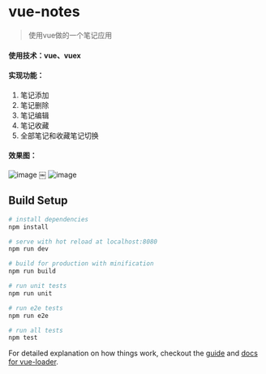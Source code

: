 # vue-notes

> 使用vue做的一个笔记应用

#### 使用技术：vue、vuex
#### 实现功能：
1. 笔记添加
2. 笔记删除
3. 笔记编辑
4. 笔记收藏
5. 全部笔记和收藏笔记切换

#### 效果图：
 ![image](https://github.com/zhangxiaos/vue-project/blob/master/vuex-notes/note1.png)
￼ ![image](https://github.com/zhangxiaos/vue-project/blob/master/vuex-notes/note2.png)

## Build Setup

``` bash
# install dependencies
npm install

# serve with hot reload at localhost:8080
npm run dev

# build for production with minification
npm run build

# run unit tests
npm run unit

# run e2e tests
npm run e2e

# run all tests
npm test
```

For detailed explanation on how things work, checkout the [guide](http://vuejs-templates.github.io/webpack/) and [docs for vue-loader](http://vuejs.github.io/vue-loader).

